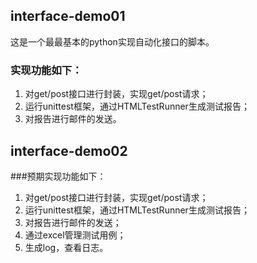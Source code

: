 ## interface-demo01
这是一个最最基本的python实现自动化接口的脚本。
### 实现功能如下：
1. 对get/post接口进行封装，实现get/post请求；
2. 运行unittest框架，通过HTMLTestRunner生成测试报告；
3. 对报告进行邮件的发送。

## interface-demo02
###预期实现功能如下：
1. 对get/post接口进行封装，实现get/post请求；
2. 运行unittest框架，通过HTMLTestRunner生成测试报告；
3. 对报告进行邮件的发送；
4. 通过excel管理测试用例；
5. 生成log，查看日志。